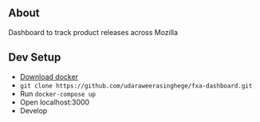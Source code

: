 ## About
Dashboard to track product releases across Mozilla

## Dev Setup
* [Download docker](https://docs.docker.com/engine/installation/)
* ```git clone https://github.com/udaraweerasinghege/fxa-dashboard.git```
* Run ```docker-compose up```
* Open localhost:3000
* Develop
